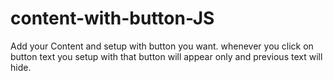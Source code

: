 # content-with-button-JS
Add your Content and setup with button you want.
whenever you click on button text you setup with that button will appear only and previous text will hide.

